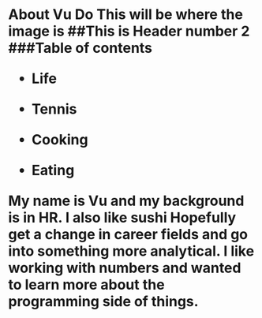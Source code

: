 <h1>About Vu Do
This will be where the image is
##This is Header number 2
###Table of contents

 * Life

 * Tennis

 *  Cooking

 *  Eating
 
 My name is Vu and my background is in HR. I also like sushi
 Hopefully get a change in career fields and go into something more analytical.
 I like working with numbers and wanted to learn more about the programming side of things.
